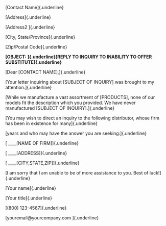 [Contact Name]{.underline}

[Address]{.underline}

[Address2 ]{.underline}

[City, State/Province]{.underline}

[Zip/Postal Code]{.underline}

**[OBJECT: ]{.underline}[REPLY TO INQUIRY TO INABILITY TO OFFER
SUBSTITUTE]{.underline}**

[Dear \[CONTACT NAME\],]{.underline}

[Your letter inquiring about \[SUBJECT OF INQUIRY\] was brought to my
attention.]{.underline}

[While we manufacture a vast assortment of \[PRODUCTS\], none of our
models fit the description which you provided. We have never
manufactured \[SUBJECT OF INQUIRY\].]{.underline}

[You may wish to direct an inquiry to the following distributor, whose
firm has been in existence for many]{.underline}

[years and who may have the answer you are seeking:]{.underline}

[ \_\_\_\_\[NAME OF FIRM\]]{.underline}

[ \_\_\_\_\[ADDRESS\]]{.underline}

[ \_\_\_\_\[CITY,STATE,ZIP\]]{.underline}

[I am sorry that I am unable to be of more assistance to you. Best of
luck!]{.underline}

[Your name]{.underline}

[Your title]{.underline}

[(800) 123-4567]{.underline}

[youremail\@yourcompany.com ]{.underline}
